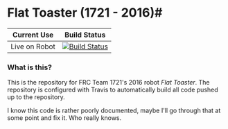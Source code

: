 # Flat Toaster (1721 - 2016)#

| Current Use | Build Status |
|:-----------:|:------------:|
|Live on Robot|[![Build Status](https://travis-ci.com/brennan-macaig/1721-FlatToaster.svg?token=HBRhbofU9PqAxkGSSzWw&branch=master)](https://travis-ci.com/brennan-macaig/1721-FlatToaster)|

### What is this? ###

This is the repository for FRC Team 1721's 2016 robot *Flat Toaster*. The repository is configured with Travis to automatically build all code pushed up to the repository.

I know this code is rather poorly documented, maybe I'll go through that at some point and fix it. Who really knows.
